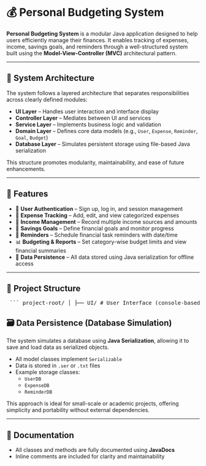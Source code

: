 # 💰 Personal Budgeting System

**Personal Budgeting System** is a modular Java application designed to help users efficiently manage their finances. It enables tracking of expenses, income, savings goals, and reminders through a well-structured system built using the **Model-View-Controller (MVC)** architectural pattern.

---

## 📐 System Architecture

The system follows a layered architecture that separates responsibilities across clearly defined modules:

- **UI Layer** – Handles user interaction and interface display
- **Controller Layer** – Mediates between UI and services
- **Service Layer** – Implements business logic and validation
- **Domain Layer** – Defines core data models (e.g., `User`, `Expense`, `Reminder`, `Goal`, `Budget`)
- **Database Layer** – Simulates persistent storage using file-based Java serialization

This structure promotes modularity, maintainability, and ease of future enhancements.

---

## 🧩 Features

- 👤 **User Authentication** – Sign up, log in, and session management  
- 💸 **Expense Tracking** – Add, edit, and view categorized expenses  
- 💼 **Income Management** – Record multiple income sources and amounts  
- 🎯 **Savings Goals** – Define financial goals and monitor progress  
- 🧠 **Reminders** – Schedule financial task reminders with date/time  
- 📊 **Budgeting & Reports** – Set category-wise budget limits and view financial summaries  
- 💾 **Data Persistence** – All data stored using Java serialization for offline access

---

## 📁 Project Structure

<pre> ``` project-root/ │ ├── UI/ # User Interface (console-based) ├── controller/ # Controllers connecting UI to services ├── service/ # Business logic layer ├── domain/ # Core data models (entities) ├── database/ # File-based database simulation using serialization └── README.md # Project documentation ``` </pre>

## 🗃️ Data Persistence (Database Simulation)

The system simulates a database using **Java Serialization**, allowing it to save and load data as serialized objects.

- All model classes implement `Serializable`
- Data is stored in `.ser` or `.txt` files
- Example storage classes:
  - `UserDB`
  - `ExpenseDB`
  - `ReminderDB`

This approach is ideal for small-scale or academic projects, offering simplicity and portability without external dependencies.

---

## 📄 Documentation

- All classes and methods are fully documented using **JavaDocs**
- Inline comments are included for clarity and maintainability
